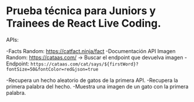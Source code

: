 # Prueba técnica para Juniors y Trainees de React Live Coding.

APIs:

-Facts Random: https://catfact.ninja/fact
-Documentación API Imagen Random: https://cataas.com/ -> Buscar el endpoint que devuelva imagen
    -Endpoint: `https://cataas.com/cat/says/${firstWord}?fontSize=50&fontColor=red&json=true`

-Recupera un hecho aleatorio de gatos de la primera API.
-Recupera la primera palabra del hecho.
-Muestra una imagen de un gato con la primera palabra.